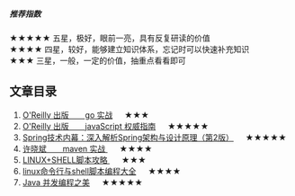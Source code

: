 ##### 推荐指数  
★★★★★ 五星，极好，眼前一亮，具有反复研读的价值  
★★★★   四星，较好，能够建立知识体系，忘记时可以快速补充知识  
★★★     三星，一般，一定的价值，抽重点看看即可  


## 文章目录
1. [ O'Reilly 出版 &ensp;&ensp;&ensp; go 实战](https://github.com/hhdssmys/AfterReading/blob/master/writing/go/go-in-action.md)&ensp;&ensp;&ensp;★★★  
2. [ O'Reilly 出版 &ensp;&ensp;&ensp; javaScript 权威指南](https://github.com/hhdssmys/AfterReading/blob/master/writing/javascript/javaScript%E6%9D%83%E5%A8%81%E6%8C%87%E5%8D%97.md)&ensp;&ensp;&ensp;★★★★★
3. [ Spring技术内幕：深入解析Spring架构与设计原理（第2版）](https://github.com/hhdssmys/AfterReading/blob/master/writing/spring/Spring%E6%8A%80%E6%9C%AF%E5%86%85%E5%B9%95%EF%BC%9A%E6%B7%B1%E5%85%A5%E8%A7%A3%E6%9E%90Spring%E6%9E%B6%E6%9E%84%E4%B8%8E%E8%AE%BE%E8%AE%A1%E5%8E%9F%E7%90%86%EF%BC%88%E7%AC%AC2%E7%89%88%EF%BC%89.md)&ensp;&ensp;&ensp;★★★★★
4. [ 许晓斌 &ensp;&ensp;&ensp; maven 实战 ](https://github.com/hhdssmys/AfterReading/blob/master/writing/maven/maven%E5%AE%9E%E6%88%98.md)&ensp;&ensp;&ensp;★★★★ 
5. [  LINUX+SHELL脚本攻略 ](https://github.com/hhdssmys/AfterReading/blob/master/writing/linux/LINUX%2BSHELL%E8%84%9A%E6%9C%AC%E6%94%BB%E7%95%A5.md)&ensp;&ensp;&ensp;★★★ 
6. [linux命令行与shell脚本编程大全](https://github.com/hhdssmys/AfterReading/blob/master/writing/linux/linux%E5%91%BD%E4%BB%A4%E8%A1%8C%E4%B8%8Eshell%E8%84%9A%E6%9C%AC%E7%BC%96%E7%A8%8B%E5%A4%A7%E5%85%A8.md)&ensp;&ensp;&ensp;★★★★   
7. [Java 并发编程之美](https://github.com/hhdssmys/AfterReading/blob/master/writing/java/java%E5%B9%B6%E5%8F%91%E7%BC%96%E7%A8%8B%E4%B9%8B%E7%BE%8E.md)&ensp;&ensp;&ensp;★★★★★

